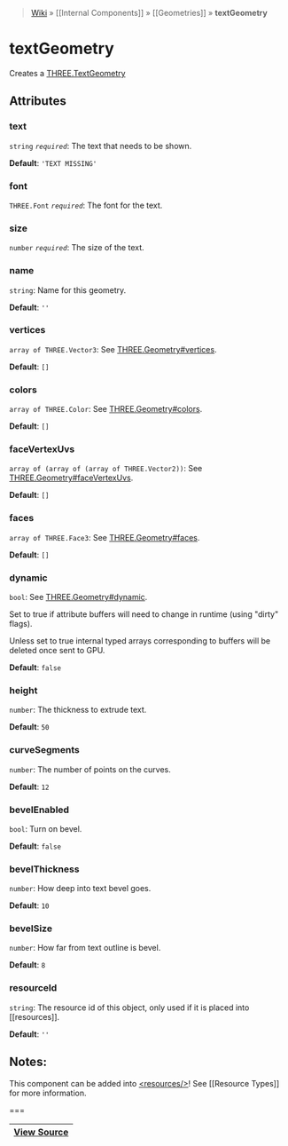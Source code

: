 > [Wiki](Home) » [[Internal Components]] » [[Geometries]] » **textGeometry**

# textGeometry

Creates a [THREE.TextGeometry](http://threejs.org/docs/#Reference/Extras.Geometries/TextGeometry)

## Attributes

### text
``` string ``` *``` required ```*: The text that needs to be shown.

**Default**: `'TEXT MISSING'`

### font
``` THREE.Font ``` *``` required ```*: The font for the text.

### size
``` number ``` *``` required ```*: The size of the text.

### name
``` string ```: Name for this geometry.

**Default**: `''`

### vertices
``` array of THREE.Vector3 ```: See [THREE.Geometry#vertices](http://threejs.org/docs/#Reference/Core/Geometry.vertices).

**Default**: `[]`

### colors
``` array of THREE.Color ```: See [THREE.Geometry#colors](http://threejs.org/docs/#Reference/Core/Geometry.colors).

**Default**: `[]`

### faceVertexUvs
``` array of (array of (array of THREE.Vector2)) ```: See [THREE.Geometry#faceVertexUvs](http://threejs.org/docs/#Reference/Core/Geometry.faceVertexUvs).

**Default**: `[]`

### faces
``` array of THREE.Face3 ```: See [THREE.Geometry#faces](http://threejs.org/docs/#Reference/Core/Geometry.faces).

**Default**: `[]`

### dynamic
``` bool ```: See [THREE.Geometry#dynamic](http://threejs.org/docs/#Reference/Core/Geometry.dynamic).

Set to true if attribute buffers will need to change in runtime (using "dirty" flags).

Unless set to true internal typed arrays corresponding to buffers will be deleted
once sent to GPU.

**Default**: `false`

### height
``` number ```: The thickness to extrude text.

**Default**: `50`

### curveSegments
``` number ```: The number of points on the curves.

**Default**: `12`

### bevelEnabled
``` bool ```: Turn on bevel.

**Default**: `false`

### bevelThickness
``` number ```: How deep into text bevel goes.

**Default**: `10`

### bevelSize
``` number ```: How far from text outline is bevel.

**Default**: `8`

### resourceId
``` string ```: The resource id of this object, only used if it is placed into [[resources]].

**Default**: `''`

## Notes:

This component can be added into [&lt;resources/&gt;](resources)! See [[Resource Types]] for more information.

===

|**[View Source](../blob/master/src/lib/descriptors/Geometry/TextGeometryDescriptor.js)**|
 ---|
